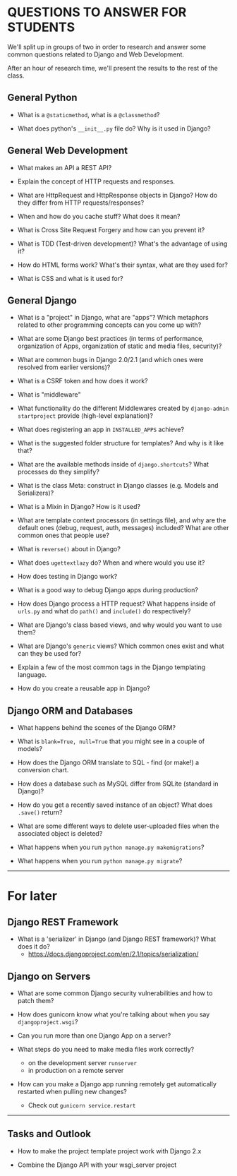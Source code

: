 # QUESTIONS TO ANSWER FOR STUDENTS

We'll split up in groups of two in order to research and answer some
common questions related to Django and Web Development.

After an hour of research time, we'll present the results to the rest
of the class.



## General Python

- What is a `@staticmethod`, what is a `@classmethod`?

- What does python's `__init__.py` file do? Why is it used in Django?



## General Web Development

- What makes an API a REST API?

- Explain the concept of HTTP requests and responses.

- What are HttpRequest and HttpResponse objects in Django? How do they differ from HTTP requests/responses?

- When and how do you cache stuff? What does it mean?

- What is Cross Site Request Forgery and how can you prevent it?

- What is TDD (Test-driven development)? What's the advantage of using it?

- How do HTML forms work? What's their syntax, what are they used for?

- What is CSS and what is it used for?



## General Django

- What is a "project" in Django, what are "apps"? Which metaphors related to other programming concepts can you come up with?

- What are some Django best practices (in terms of performance, organization of Apps, organization of static and media files, security)?

- What are common bugs in Django 2.0/2.1 (and which ones were resolved from earlier versions)?

- What is a CSRF token and how does it work?

- What is "middleware"

- What functionality do the different Middlewares created by `django-admin startproject` provide (high-level explanation)?

- What does registering an app in `INSTALLED_APPS` achieve?

- What is the suggested folder structure for templates? And why is it like that?

- What are the available methods inside of `django.shortcuts`? What processes do they simplify?

- What is the class Meta: construct in Django classes (e.g. Models and Serializers)?

- What is a Mixin in Django? How is it used?

- What are template context processors (in settings file), and why are the default ones (debug, request, auth, messages) included? What are other common ones that people use?

- What is `reverse()` about in Django?

- What does `ugettextlazy` do? When and where would you use it?

- How does testing in Django work?

- What is a good way to debug Django apps during production?

- How does Django process a HTTP request? What happens inside of `urls.py` and what do `path()` and `include()` do respectively?

- What are Django's class based views, and why would you want to use them?

- What are Django's `generic` views? Which common ones exist and what can they be used for?

- Explain a few of the most common tags in the Django templating language.

- How do you create a reusable app in Django?



## Django ORM and Databases

- What happens behind the scenes of the Django ORM?

- What is `blank=True, null=True` that you might see in a couple of models?

- How does the Django ORM translate to SQL - find (or make!) a conversion chart.

- How does a database such as MySQL differ from SQLite (standard in Django)?

- How do you get a recently saved instance of an object? What does `.save()` return?

- What are some different ways to delete user-uploaded files when the associated object is deleted?

- What happens when you run `python manage.py makemigrations`?

- What happens when you run `python manage.py migrate`?


---



# For later


## Django REST Framework

- What is a 'serializer' in Django (and Django REST framework)? What does it do?
    * https://docs.djangoproject.com/en/2.1/topics/serialization/



## Django on Servers

- What are some common Django security vulnerabilities and how to patch them?

- How does gunicorn know what you're talking about when you say `djangoproject.wsgi`?

- Can you run more than one Django App on a server?

- What steps do you need to make media files work correctly?
    * on the development server `runserver`
    * in production on a remote server

- How can you make a Django app running remotely get automatically restarted when pulling new changes?
    * Check out `gunicorn service.restart`



---



## Tasks and Outlook

- How to make the project template project work with Django 2.x

- Combine the Django API with your wsgi_server project


